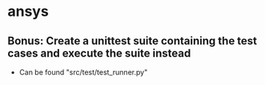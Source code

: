 # ansys

## Bonus: Create a unittest suite containing the test cases and execute the suite instead
  
- Can be found "src/test/test_runner.py"
